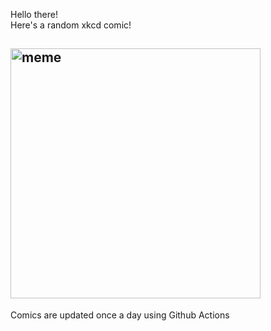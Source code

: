 Hello there! <br>Here's a random xkcd comic!<br>
## <img src="https://imgs.xkcd.com/comics/skins.png" alt="meme" width="400"/><br>
Comics are updated once a day using Github Actions